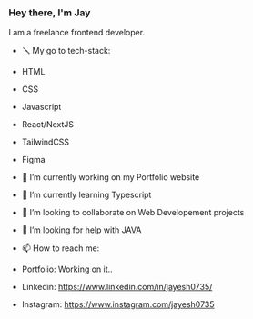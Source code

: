 ### Hey there, I'm Jay

I am a freelance frontend developer.

- 🪛 My go to tech-stack:
- HTML
- CSS
- Javascript
- React/NextJS
- TailwindCSS
- Figma

- 🔭 I’m currently working on  my Portfolio website
- 🌱 I’m currently learning Typescript
- 👯 I’m looking to collaborate on Web Developement projects
- 🤔 I’m looking for help with  JAVA

- 📫 How to reach me:

- Portfolio: Working on it..
- Linkedin: https://www.linkedin.com/in/jayesh0735/
- Instagram: https://www.instagram.com/jayesh0735
